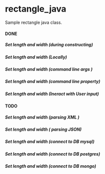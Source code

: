 # rectangle_java
Sample rectangle  java class.

#### DONE
##### Set length and width (during constructing)
##### Set length and width (Locally)
##### Set length and width (command line args )
##### Set length and width (command line property)
##### Set length and width (Ineract with User input)


#### TODO
##### Set length and width (parsing  XML )
##### Set length and width ( parsing JSON)
##### Set length and width (connect to DB mysql)
##### Set length and width (connect to DB postgres)
##### Set length and width (connect to DB mongo)

